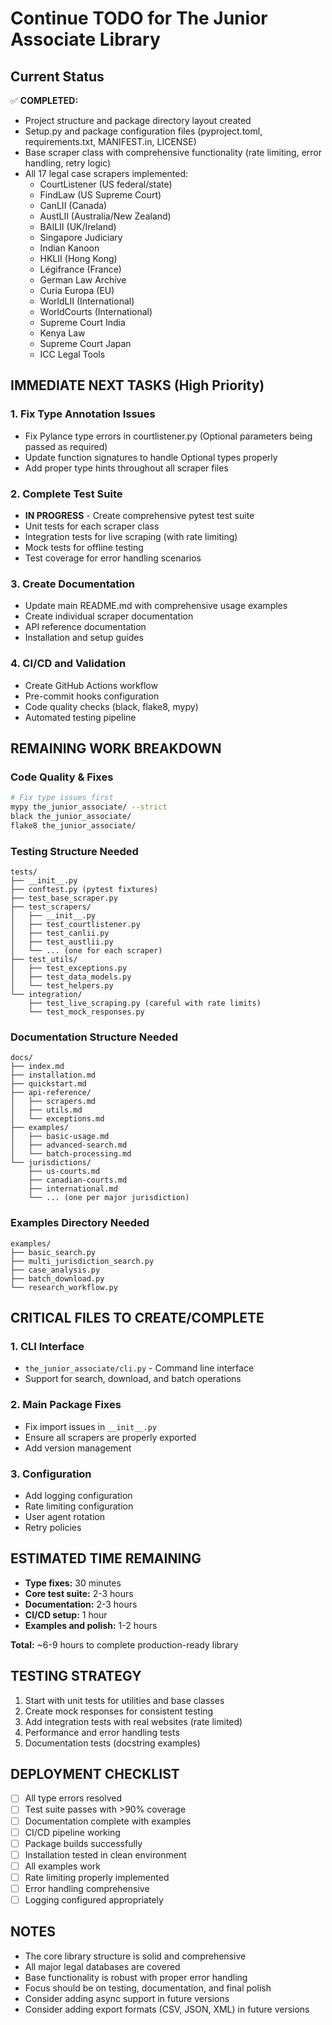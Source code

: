 # Continue TODO for The Junior Associate Library

## Current Status
✅ **COMPLETED:**
- Project structure and package directory layout created
- Setup.py and package configuration files (pyproject.toml, requirements.txt, MANIFEST.in, LICENSE)
- Base scraper class with comprehensive functionality (rate limiting, error handling, retry logic)
- All 17 legal case scrapers implemented:
  - CourtListener (US federal/state)
  - FindLaw (US Supreme Court)
  - CanLII (Canada)
  - AustLII (Australia/New Zealand)
  - BAILII (UK/Ireland)
  - Singapore Judiciary
  - Indian Kanoon
  - HKLII (Hong Kong)
  - Légifrance (France)
  - German Law Archive
  - Curia Europa (EU)
  - WorldLII (International)
  - WorldCourts (International)
  - Supreme Court India
  - Kenya Law
  - Supreme Court Japan
  - ICC Legal Tools

## IMMEDIATE NEXT TASKS (High Priority)

### 1. Fix Type Annotation Issues
- Fix Pylance type errors in courtlistener.py (Optional parameters being passed as required)
- Update function signatures to handle Optional types properly
- Add proper type hints throughout all scraper files

### 2. Complete Test Suite
- **IN PROGRESS** - Create comprehensive pytest test suite
- Unit tests for each scraper class
- Integration tests for live scraping (with rate limiting)
- Mock tests for offline testing
- Test coverage for error handling scenarios

### 3. Create Documentation
- Update main README.md with comprehensive usage examples
- Create individual scraper documentation
- API reference documentation
- Installation and setup guides

### 4. CI/CD and Validation
- Create GitHub Actions workflow
- Pre-commit hooks configuration
- Code quality checks (black, flake8, mypy)
- Automated testing pipeline

## REMAINING WORK BREAKDOWN

### Code Quality & Fixes
```bash
# Fix type issues first
mypy the_junior_associate/ --strict
black the_junior_associate/
flake8 the_junior_associate/
```

### Testing Structure Needed
```
tests/
├── __init__.py
├── conftest.py (pytest fixtures)
├── test_base_scraper.py
├── test_scrapers/
│   ├── __init__.py
│   ├── test_courtlistener.py
│   ├── test_canlii.py
│   ├── test_austlii.py
│   └── ... (one for each scraper)
├── test_utils/
│   ├── test_exceptions.py
│   ├── test_data_models.py
│   └── test_helpers.py
└── integration/
    ├── test_live_scraping.py (careful with rate limits)
    └── test_mock_responses.py
```

### Documentation Structure Needed
```
docs/
├── index.md
├── installation.md
├── quickstart.md
├── api-reference/
│   ├── scrapers.md
│   ├── utils.md
│   └── exceptions.md
├── examples/
│   ├── basic-usage.md
│   ├── advanced-search.md
│   └── batch-processing.md
└── jurisdictions/
    ├── us-courts.md
    ├── canadian-courts.md
    ├── international.md
    └── ... (one per major jurisdiction)
```

### Examples Directory Needed
```
examples/
├── basic_search.py
├── multi_jurisdiction_search.py
├── case_analysis.py
├── batch_download.py
└── research_workflow.py
```

## CRITICAL FILES TO CREATE/COMPLETE

### 1. CLI Interface
- `the_junior_associate/cli.py` - Command line interface
- Support for search, download, and batch operations

### 2. Main Package Fixes
- Fix import issues in `__init__.py`
- Ensure all scrapers are properly exported
- Add version management

### 3. Configuration
- Add logging configuration
- Rate limiting configuration
- User agent rotation
- Retry policies

## ESTIMATED TIME REMAINING
- **Type fixes:** 30 minutes
- **Core test suite:** 2-3 hours
- **Documentation:** 2-3 hours
- **CI/CD setup:** 1 hour
- **Examples and polish:** 1-2 hours

**Total:** ~6-9 hours to complete production-ready library

## TESTING STRATEGY
1. Start with unit tests for utilities and base classes
2. Create mock responses for consistent testing
3. Add integration tests with real websites (rate limited)
4. Performance and error handling tests
5. Documentation tests (docstring examples)

## DEPLOYMENT CHECKLIST
- [ ] All type errors resolved
- [ ] Test suite passes with >90% coverage
- [ ] Documentation complete with examples
- [ ] CI/CD pipeline working
- [ ] Package builds successfully
- [ ] Installation tested in clean environment
- [ ] All examples work
- [ ] Rate limiting properly implemented
- [ ] Error handling comprehensive
- [ ] Logging configured appropriately

## NOTES
- The core library structure is solid and comprehensive
- All major legal databases are covered
- Base functionality is robust with proper error handling
- Focus should be on testing, documentation, and final polish
- Consider adding async support in future versions
- Consider adding export formats (CSV, JSON, XML) in future versions